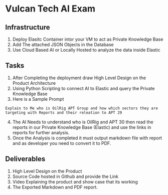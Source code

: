 # Vulcan Tech AI Exam
## Infrastructure 
1) Deploy Elasitc Container intor your VM to act as Private Knowledge Base 
2) Add The attached JSON Objects in the Database
3) Use Cloud Based AI or Locally Hosted to analyze the data inside Elastic 

## Tasks 
1) After Completing the deployment draw High Level Design on the Product Architecture 
2) Using Python Scripting to connect AI to Elastic and query the Private Knowledge Base 
3) Here is a Sample Prompt 
```text
Explain to Me who is OilRig APT Group and how which sectors they are targeting with Reports and their releation to APT 29
```
4) The AI Needs to understand who is OilRig and APT 30 then read the reports in our Private Knowledge Base (Elastic) and use the links in reports for further analysis.
5) Once the Analysis is completed it must output markdown file with report and as developer you need to convert it to PDF.

## Deliverables 
1) High Level Design on the Product
2) Source Code hosted in Github and provide the Link
3) Video Explaining the product and show case that its working 
4) The Exported Markdown and PDF report.